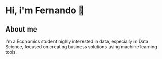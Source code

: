 # Hi, i'm Fernando 👋

## About me 
I'm a Economics student highly interested in data, especially in Data Science, focused on creating business solutions using machine learning tools.
